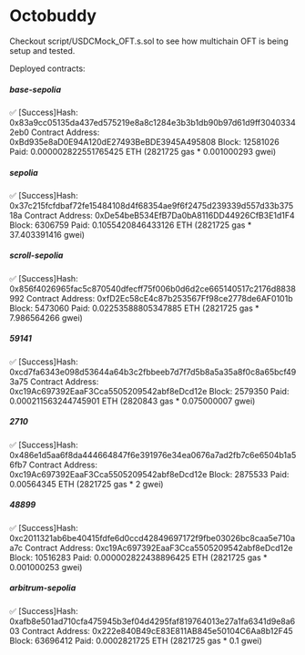 # Octobuddy

Checkout script/USDCMock_OFT.s.sol to see how multichain OFT is being setup and tested.

Deployed contracts:

##### base-sepolia
✅  [Success]Hash: 0x83a9cc05135da437ed575219e8a8c1284e3b3b1db90b97d61d9ff30403342eb0
Contract Address: 0xBd935e8aD0E94A120dE27493BeBDE3945A495808
Block: 12581026
Paid: 0.000002822551765425 ETH (2821725 gas * 0.001000293 gwei)


##### sepolia
✅  [Success]Hash: 0x37c215fcfdbaf72fe15484108d4f68354ae9f6f2475d239339d557d33b37518a
Contract Address: 0xDe54beB534EfB7Da0bA8116DD44926CfB3E1d1F4
Block: 6306759
Paid: 0.1055420846433126 ETH (2821725 gas * 37.403391416 gwei)


##### scroll-sepolia
✅  [Success]Hash: 0x856f4026965fac5c870540dfecff75f006b0d6d2ce665140517c2176d8838992
Contract Address: 0xfD2Ec58cE4c87b253567Ff98ce2778de6AF0101b
Block: 5473060
Paid: 0.02253588805347885 ETH (2821725 gas * 7.986564266 gwei)


##### 59141
✅  [Success]Hash: 0xcd7fa6343e098d53644a64b3c2fbbeeb7d7f7d5b8a5a35a8f0c8a65bcf493a75
Contract Address: 0xc19Ac697392EaaF3Cca5505209542abf8eDcd12e
Block: 2579350
Paid: 0.000211563244745901 ETH (2820843 gas * 0.075000007 gwei)


##### 2710
✅  [Success]Hash: 0x486e1d5aa6f8da444664847f6e391976e34ea0676a7ad2fb7c6e6504b1a56fb7
Contract Address: 0xc19Ac697392EaaF3Cca5505209542abf8eDcd12e
Block: 2875533
Paid: 0.00564345 ETH (2821725 gas * 2 gwei)


##### 48899
✅  [Success]Hash: 0xc2011321ab6be40415fdfe6d0ccd42849697172f9fbe03026bc8caa5e710aa7c
Contract Address: 0xc19Ac697392EaaF3Cca5505209542abf8eDcd12e
Block: 10516283
Paid: 0.000002822438896425 ETH (2821725 gas * 0.001000253 gwei)


##### arbitrum-sepolia
✅  [Success]Hash: 0xafb8e501ad710cfa475945b3ef04d4295faf819764013e27a1fa6341d9e8a603
Contract Address: 0x222e840B49cE83E811AB845e50104C6Aa8b12F45
Block: 63696412
Paid: 0.0002821725 ETH (2821725 gas * 0.1 gwei)